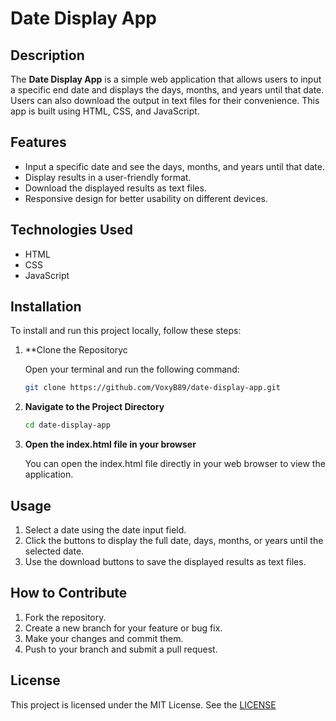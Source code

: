 # Date Display App

## Description

The **Date Display App** is a simple web application that allows users to input a specific end date and displays the days, months, and years until that date. Users can also download the output in text files for their convenience. This app is built using HTML, CSS, and JavaScript.

## Features

- Input a specific date and see the days, months, and years until that date.
- Display results in a user-friendly format.
- Download the displayed results as text files.
- Responsive design for better usability on different devices.

## Technologies Used

- HTML
- CSS
- JavaScript

## Installation

To install and run this project locally, follow these steps:

1. **Clone the Repositoryc

   Open your terminal and run the following command:

   ```bash
   git clone https://github.com/VoxyB89/date-display-app.git
   
2. **Navigate to the Project Directory**

   ```bash
   cd date-display-app

3. **Open the index.html file in your browser**

   You can open the index.html file directly in your web browser to view the application.

## Usage

1. Select a date using the date input field.
2. Click the buttons to display the full date, days, months, or years until the selected date.
3. Use the download buttons to save the displayed results as text files.

## How to Contribute

1. Fork the repository.
2. Create a new branch for your feature or bug fix.
3. Make your changes and commit them.
4. Push to your branch and submit a pull request.

## License

This project is licensed under the MIT License. See the [LICENSE](https://github.com/VoxyB89/Date-Display-App/blob/main/LICENSE)
